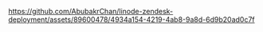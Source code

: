 

https://github.com/AbubakrChan/linode-zendesk-deployment/assets/89600478/4934a154-4219-4ab8-9a8d-6d9b20ad0c7f

